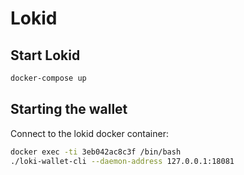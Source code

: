 # Lokid

## Start Lokid

```bash
docker-compose up
```

## Starting the wallet

Connect to the lokid docker container:

```bash
docker exec -ti 3eb042ac8c3f /bin/bash
./loki-wallet-cli --daemon-address 127.0.0.1:18081
```
